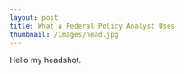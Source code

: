 ```yaml
---
layout: post
title: What a Federal Policy Analyst Uses
thumbnail: /images/head.jpg
---
```


Hello my headshot. 
